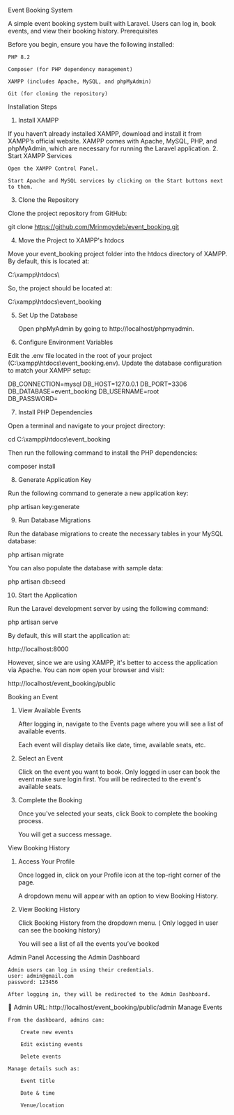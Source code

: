 Event Booking System

A simple event booking system built with Laravel. Users can log in, book events, and view their booking history.
Prerequisites

Before you begin, ensure you have the following installed:

    PHP 8.2

    Composer (for PHP dependency management)

    XAMPP (includes Apache, MySQL, and phpMyAdmin)

    Git (for cloning the repository)

Installation Steps
1. Install XAMPP

If you haven’t already installed XAMPP, download and install it from XAMPP’s official website. XAMPP comes with Apache, MySQL, PHP, and phpMyAdmin, which are necessary for running the Laravel application.
2. Start XAMPP Services

    Open the XAMPP Control Panel.

    Start Apache and MySQL services by clicking on the Start buttons next to them.

3. Clone the Repository

Clone the project repository from GitHub:

git clone https://github.com/Mrinmoydeb/event_booking.git

4. Move the Project to XAMPP's htdocs

Move your event_booking project folder into the htdocs directory of XAMPP. By default, this is located at:

C:\xampp\htdocs\

So, the project should be located at:

C:\xampp\htdocs\event_booking

5. Set Up the Database

    Open phpMyAdmin by going to http://localhost/phpmyadmin.


6. Configure Environment Variables

Edit the .env file located in the root of your project (C:\xampp\htdocs\event_booking\.env). Update the database configuration to match your XAMPP setup:

DB_CONNECTION=mysql
DB_HOST=127.0.0.1
DB_PORT=3306
DB_DATABASE=event_booking 
DB_USERNAME=root         
DB_PASSWORD=            

7. Install PHP Dependencies

Open a terminal and navigate to your project directory:

cd C:\xampp\htdocs\event_booking

Then run the following command to install the PHP dependencies:

composer install

8. Generate Application Key

Run the following command to generate a new application key:

php artisan key:generate

9. Run Database Migrations

Run the database migrations to create the necessary tables in your MySQL database:

php artisan migrate

You can also populate the database with sample data:

php artisan db:seed

10. Start the Application

Run the Laravel development server by using the following command:

php artisan serve

By default, this will start the application at:

http://localhost:8000

However, since we are using XAMPP, it's better to access the application via Apache. You can now open your browser and visit:

http://localhost/event_booking/public

Booking an Event
1. View Available Events

    After logging in, navigate to the Events page where you will see a list of available events.

    Each event will display details like date, time, available seats, etc.

2. Select an Event
   

    Click on the event you want to book.
    Only logged in user can book the event make sure login first.
    You will be redirected to the event's available seats.

4. Complete the Booking

    Once you've selected your seats, click Book  to complete the booking process.

    You will get a success message.


View Booking History
1. Access Your Profile

    Once logged in, click on your Profile icon at the top-right corner of the page.

    A dropdown menu will appear with an option to view Booking History.

2. View Booking History
 
    Click Booking History from the dropdown menu. ( Only logged in user can see the booking history)

    You will see a list of all the events you’ve booked

Admin Panel
Accessing the Admin Dashboard

    Admin users can log in using their credentials.
    user: admin@gmail.com
    password: 123456

    After logging in, they will be redirected to the Admin Dashboard.

🔗 Admin URL: http://localhost/event_booking/public/admin
Manage Events

    From the dashboard, admins can:

        Create new events

        Edit existing events

        Delete events

    Manage details such as:

        Event title

        Date & time

        Venue/location

  
